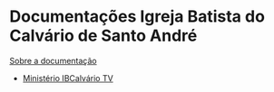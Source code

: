# Documentações Igreja Batista do Calvário de Santo André

[Sobre a documentação](sobre-a-documentacao/)

- [Ministério IBCalvário TV](ibcalvariotv/)